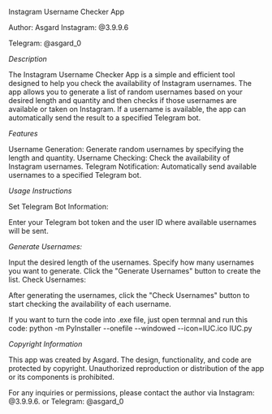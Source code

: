 Instagram Username Checker App

Author: Asgard
Instagram: @3.9.9.6

Telegram: @asgard_0

*Description*

The Instagram Username Checker App is a simple and efficient tool designed to help you check the availability of Instagram usernames. The app allows you to generate a list of random usernames based on your desired length and quantity and then checks if those usernames are available or taken on Instagram. If a username is available, the app can automatically send the result to a specified Telegram bot.

*Features*

Username Generation: Generate random usernames by specifying the length and quantity.
Username Checking: Check the availability of Instagram usernames.
Telegram Notification: Automatically send available usernames to a specified Telegram bot.

*Usage Instructions*

Set Telegram Bot Information:

Enter your Telegram bot token and the user ID where available usernames will be sent.

*Generate Usernames:*

Input the desired length of the usernames.
Specify how many usernames you want to generate.
Click the "Generate Usernames" button to create the list.
Check Usernames:

After generating the usernames, click the "Check Usernames" button to start checking the availability of each username.

If you want to turn the code into .exe file, just open termnal and run this code: python -m PyInstaller --onefile --windowed --icon=IUC.ico IUC.py

*Copyright Information*

This app was created by Asgard. The design, functionality, and code are protected by copyright. Unauthorized reproduction or distribution of the app or its components is prohibited.

For any inquiries or permissions, please contact the author via Instagram: @3.9.9.6. or Telegram: @asgard_0
